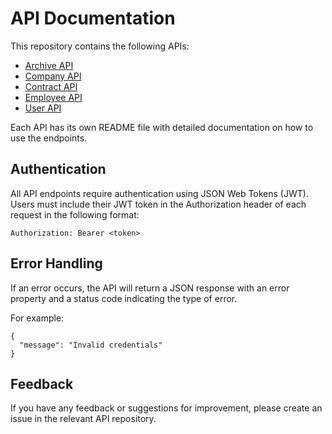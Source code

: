 
# API Documentation

This repository contains the following APIs:

* [Archive API](https://github.com/BeastBear/contract-emp-backend/blob/main/API/ARCHIVE.mde)
* [Company API](https://github.com/BeastBear/contract-emp-backend/blob/main/API/COMPANY.md)
* [Contract API](https://github.com/BeastBear/contract-emp-backend/blob/main/API/CONTRACT.md)
* [Employee API](https://github.com/BeastBear/contract-emp-backend/blob/main/API/EMPLOYEE.md)
* [User API](https://github.com/BeastBear/contract-emp-backend/blob/main/API/USER.md)

Each API has its own README file with detailed documentation on how to use the endpoints.

## Authentication

All API endpoints require authentication using JSON Web Tokens (JWT). Users must include their JWT token in the Authorization header of each request in the following format:

```
Authorization: Bearer <token>
```

## Error Handling

If an error occurs, the API will return a JSON response with an error property and a status code indicating the type of error.

For example:

```
{
  "message": "Invalid credentials"
}
```

## Feedback

If you have any feedback or suggestions for improvement, please create an issue in the relevant API repository.